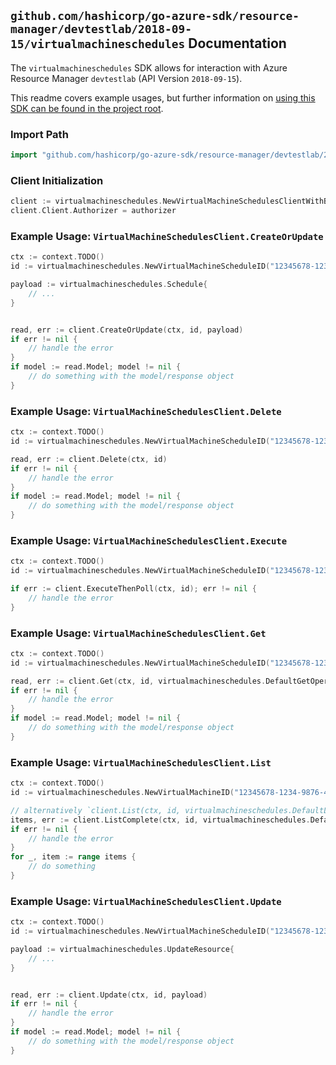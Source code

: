 
## `github.com/hashicorp/go-azure-sdk/resource-manager/devtestlab/2018-09-15/virtualmachineschedules` Documentation

The `virtualmachineschedules` SDK allows for interaction with Azure Resource Manager `devtestlab` (API Version `2018-09-15`).

This readme covers example usages, but further information on [using this SDK can be found in the project root](https://github.com/hashicorp/go-azure-sdk/tree/main/docs).

### Import Path

```go
import "github.com/hashicorp/go-azure-sdk/resource-manager/devtestlab/2018-09-15/virtualmachineschedules"
```


### Client Initialization

```go
client := virtualmachineschedules.NewVirtualMachineSchedulesClientWithBaseURI("https://management.azure.com")
client.Client.Authorizer = authorizer
```


### Example Usage: `VirtualMachineSchedulesClient.CreateOrUpdate`

```go
ctx := context.TODO()
id := virtualmachineschedules.NewVirtualMachineScheduleID("12345678-1234-9876-4563-123456789012", "example-resource-group", "labValue", "virtualMachineValue", "scheduleValue")

payload := virtualmachineschedules.Schedule{
	// ...
}


read, err := client.CreateOrUpdate(ctx, id, payload)
if err != nil {
	// handle the error
}
if model := read.Model; model != nil {
	// do something with the model/response object
}
```


### Example Usage: `VirtualMachineSchedulesClient.Delete`

```go
ctx := context.TODO()
id := virtualmachineschedules.NewVirtualMachineScheduleID("12345678-1234-9876-4563-123456789012", "example-resource-group", "labValue", "virtualMachineValue", "scheduleValue")

read, err := client.Delete(ctx, id)
if err != nil {
	// handle the error
}
if model := read.Model; model != nil {
	// do something with the model/response object
}
```


### Example Usage: `VirtualMachineSchedulesClient.Execute`

```go
ctx := context.TODO()
id := virtualmachineschedules.NewVirtualMachineScheduleID("12345678-1234-9876-4563-123456789012", "example-resource-group", "labValue", "virtualMachineValue", "scheduleValue")

if err := client.ExecuteThenPoll(ctx, id); err != nil {
	// handle the error
}
```


### Example Usage: `VirtualMachineSchedulesClient.Get`

```go
ctx := context.TODO()
id := virtualmachineschedules.NewVirtualMachineScheduleID("12345678-1234-9876-4563-123456789012", "example-resource-group", "labValue", "virtualMachineValue", "scheduleValue")

read, err := client.Get(ctx, id, virtualmachineschedules.DefaultGetOperationOptions())
if err != nil {
	// handle the error
}
if model := read.Model; model != nil {
	// do something with the model/response object
}
```


### Example Usage: `VirtualMachineSchedulesClient.List`

```go
ctx := context.TODO()
id := virtualmachineschedules.NewVirtualMachineID("12345678-1234-9876-4563-123456789012", "example-resource-group", "labValue", "virtualMachineValue")

// alternatively `client.List(ctx, id, virtualmachineschedules.DefaultListOperationOptions())` can be used to do batched pagination
items, err := client.ListComplete(ctx, id, virtualmachineschedules.DefaultListOperationOptions())
if err != nil {
	// handle the error
}
for _, item := range items {
	// do something
}
```


### Example Usage: `VirtualMachineSchedulesClient.Update`

```go
ctx := context.TODO()
id := virtualmachineschedules.NewVirtualMachineScheduleID("12345678-1234-9876-4563-123456789012", "example-resource-group", "labValue", "virtualMachineValue", "scheduleValue")

payload := virtualmachineschedules.UpdateResource{
	// ...
}


read, err := client.Update(ctx, id, payload)
if err != nil {
	// handle the error
}
if model := read.Model; model != nil {
	// do something with the model/response object
}
```
